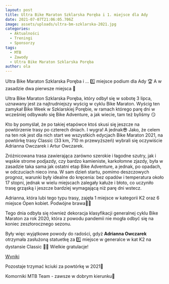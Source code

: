 ```yaml
---
layout: post
title: Ultra Bike Maraton Szklarska Poręba i 1. miejsce dla Ady
date: 2021-07-07T21:06:05.706Z
image: assets/uploads/ultra-bm-szklarska-2021.jpg
categories:
  - Aktualności
  - Treningi
  - Sponsorzy
tags:
  - MTB
  - Zawody
  - Ultra Bike Maraton Szklarska Poręba
author: ola
---
```

Ultra Bike Maraton Szklarska Poręba  i ... 1️⃣ miejsce podium dla Ady 🏆  A w zasadzie dwa pierwsze miejsca 🤩 

Ultra Bike Maraton Szklarska Poręba, który odbył się w sobotę 3 lipca, uznawany jest za najtrudniejszy wyścig w cyklu Bike Maraton. Wyścig ten zamykał Bike Week w Szklarskiej Porębie, w ramach którego parę dni w wcześniej odbywało się Bike Adventure, a jak wiecie, tam też byliśmy 😏 
<!--more-->

Kto by pomyślał, że po takiej etapówce ktoś skusi się jeszcze na powtórzenie trasy po czterech dniach. I wygra! A jednak😎
Jako, że celem na ten rok jest dla nich start we wszystkich edycjach Bike Maraton 2021, na powtórkę trasy Classic (33 km, 710 m przewyższeń) wybrali się oczywiście Adrianna Owczarek i Artur Owczarek. 

Zróżnicowana trasa zawierająca zarówno szerokie i łagodne szutry, jak i wąskie strome podjazdy, czy bardzo kamieniste, karkołomne zjazdy, była w zasadzie taka sama jak ostatni etap Bike Adventure, a jednak, po opadach, w odczuciach nieco inna. W sam dzień startu, pomimo deszczowych prognoz, warunki były idealne do kręcenia: bez opadów i temperatura około 17 stopni, jednak w wielu miejscach zalegały kałuże i błoto, co uczyniło trasę grząską i jeszcze bardziej wymagającą niż parę dni wstecz. 

Adrianna, która lubi tego typu trasy, zajęła 1 miejsce w kategorii K2 oraz 6 miejsce Open kobiet. Podwójne brawa👏👏

Tego dnia odbyła się również dekoracja klasyfikacji generalnej cyklu Bike Maraton za rok 2020, która z powodu pandemii nie mogła odbyć się na koniec zeszłorocznego sezonu.

Były więc wyjątkowe powody do radości, gdyż **Adrianna Owczarek** otrzymała zasłużoną statuetkę za 1️⃣ miejsce w generalce w kat K2 na dystansie Classic 🎉🎊 Wielkie gratulacje!

[Wyniki](https://bikemaraton.com.pl/szklarska-poreba/wyniki/)

Pozostaje trzymać kciuki za powtórkę w 2021💪

Komorniki MTB Team - zawsze w dobrym kierunku🙂 